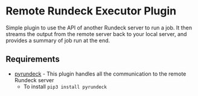 # Remote Rundeck Executor Plugin

Simple plugin to use the API of another Rundeck server to run a job. It then streams the output from the remote server back to your local server, and provides a summary of job run at the end.

## Requirements

* [pyrundeck](https://github.com/pschmitt/pyrundeck) - This plugin handles all the communication to the remote Rundeck server
  * To install `pip3 install pyrundeck`
